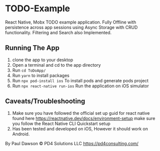 # TODO-Example
React Native, Mobx  TODO example application. Fully Offline with  persistence across app sessions using Async Storage with CRUD functionality. Filtering and Search also Implemented.

## Running The App
1. clone the app to your desktop
2. Open a terminal and cd to the app directory
3. Run `cd ToDoApp/`
4. Run `yarn` to install packages
5. Run `npx pod-install ios` To install pods and generate pods project
6. Run `npx react-native run-ios` Run the application on iOS simulator

## Caveats/Troubleshooting
1. Make sure you have followed the official set up guid for react native found here https://reactnative.dev/docs/environment-setup make sure you follow the React Native CLI Quickstart setup 
2. Has been tested and developed on iOS, However it should work on Android.

By Paul Dawson © PD4 Solutions LLC https://pd4consulting.com/


